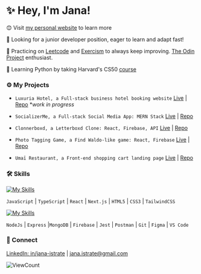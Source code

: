 # ✨ Hey, I'm Jana!

😊 Visit [my personal website](https://www.janaistrate.com/) to learn more

👀 Looking for a junior developer position, eager to learn and adapt fast!

🥰 Practicing on [Leetcode](https://leetcode.com/janaiscoding) and [Exercism](https://exercism.org/profiles/janaiscoding) to always keep improving. [The Odin Project](https://www.theodinproject.com/) enthusiast.

📖 Learning Python by taking Harvard's CS50 [course](https://cs50.harvard.edu/python/2022/)

### ⚙️ My Projects

* `Luxuria Hotel, a Full-stack business hotel booking website` [Live](https://luxuria-hotel.vercel.app/) | [Repo](https://github.com/janaiscoding/luxuria-hotel) **work in progress*

* `SocializerMe, a Full-stack Social Media App: MERN Stack`  [Live](https://socializerme.vercel.app/) | [Repo](https://github.com/janaiscoding/socializer) 
 
* `Clonnerboxd, a Letterboxd Clone: React, Firebase, API` [Live](https://clonnerboxd.web.app/) | [Repo](https://github.com/janaiscoding/letterboxd-clone)
 
* `Photo Tagging Game, a Find Waldo-like game: React, Firebase`  [Live](https://a-photo-tagging-app.web.app/) | [Repo](https://github.com/janaiscoding/photo-tagging-app) 
 
* `Umaī Restaurant, a Front-end shopping cart landing page` [Live](https://umai-restaurant.web.app/) | [Repo](https://github.com/janaiscoding/shopping-cart) 

### 🛠  Skills

[![My Skills](https://skillicons.dev/icons?i=js,ts,react,nextjs,html,css,tailwind)](https://skillicons.dev)

`JavaScript` | `TypeScript` | `React` | `Next.js` | `HTML5` | `CSS3` | `TailwindCSS` 

[![My Skills](https://skillicons.dev/icons?i=nodejs,express,mongodb,firebase,jest,postman,git,figma,vscode)](https://skillicons.dev)

 `NodeJs` | `Express` |`MongoDB` | `Firebase` | `Jest` | `Postman` | `Git` | `Figma` | `VS Code`

### 🔗 Connect

[LinkedIn: in/jana-istrate](https://www.linkedin.com/in/jana-istrate/) | [jana.istrate@gmail.com](mailto:jana.istrate@gmail.com)

![ViewCount](https://komarev.com/ghpvc/?username=janaiscoding&style=for-the-badge)

